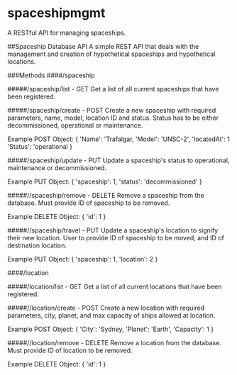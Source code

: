 # spaceshipmgmt
A RESTful API for managing spaceships.

##Spaceship Database API
A simple REST API that deals with the management and creation of hypothetical spaceships and hypothetical locations.

###Methods
####/spaceship

#####/spaceship/list - GET
Get a list of all current spaceships that have been registered.

#####/spaceship/create - POST
Create a new spaceship with required parameters, name, model, location ID and status. Status has to be either decommissioned, operational or maintenance.

Example POST Object:
{
    'Name': 'Trafalgar,
    'Model': 'UNSC-2',
    'locatedAt': 1
    'Status': 'operational
}

#####/spaceship/update - PUT
Update a spaceship's status to operational, maintenance or decommissioned.

Example PUT Object:
{
    'spaceship': 1,
    'status': 'decommissioned'
}

#####//spaceship/remove - DELETE
Remove a spaceship from the database. Must provide ID of spaceship to be removed.

Example DELETE Object:
{
    'id': 1
}

#####//spaceship/travel - PUT
Update a spaceship's location to signify their new location. User to provide ID of spaceship to be moved, and ID of destination location.

Example PUT Object:
{
    'spaceship': 1,
    'location': 2
}

####/location


#####/location/list - GET
Get a list of all current locations that have been registered.

#####//location/create - POST
Create a new location with required parameters, city, planet, and max capacity of ships allowed at location.

Example POST Object:
{
    'City': 'Sydney,
    'Planet': 'Earth',
    'Capacity': 1
}

#####//location/remove - DELETE
Remove a location from the database. Must provide ID of location to be removed.

Example DELETE Object:
{
    'id': 1
}
